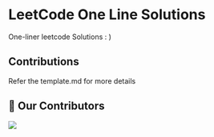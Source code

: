 
# LeetCode One Line Solutions

One-liner leetcode Solutions : )

## Contributions

Refer the template.md for more details

## :handshake: Our Contributors
<a href="hhttps://github.com/adithyapaib/leetcodeOneliners/graphs/contributors">
  <img src="https://contrib.rocks/image?repo=adithyapaib/leetcodeOneliners" />
</a>

